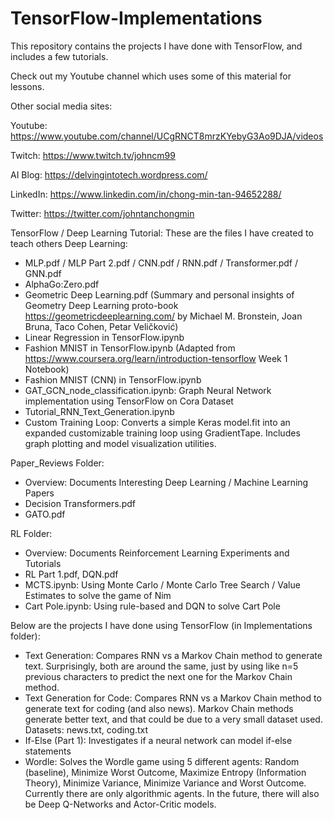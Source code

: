 # TensorFlow-Implementations

This repository contains the projects I have done with TensorFlow, and includes a few tutorials.

Check out my Youtube channel which uses some of this material for lessons.

Other social media sites:

Youtube: https://www.youtube.com/channel/UCgRNCT8mrzKYebyG3Ao9DJA/videos

Twitch:  https://www.twitch.tv/johncm99 

AI Blog: https://delvingintotech.wordpress.com/

LinkedIn: https://www.linkedin.com/in/chong-min-tan-94652288/

Twitter: https://twitter.com/johntanchongmin

TensorFlow / Deep Learning Tutorial:
These are the files I have created to teach others Deep Learning:
- MLP.pdf / MLP Part 2.pdf / CNN.pdf / RNN.pdf / Transformer.pdf / GNN.pdf
- AlphaGo:Zero.pdf
- Geometric Deep Learning.pdf (Summary and personal insights of Geometry Deep Learning proto-book https://geometricdeeplearning.com/ by Michael M. Bronstein, Joan Bruna, Taco Cohen, Petar Veličković)
- Linear Regression in TensorFlow.ipynb
- Fashion MNIST in TensorFlow.ipynb (Adapted from https://www.coursera.org/learn/introduction-tensorflow Week 1 Notebook)
- Fashion MNIST (CNN) in TensorFlow.ipynb
- GAT_GCN_node_classification.ipynb: Graph Neural Network implementation using TensorFlow on Cora Dataset
- Tutorial_RNN_Text_Generation.ipynb
- Custom Training Loop: Converts a simple Keras model.fit into an expanded customizable training loop using GradientTape. Includes graph plotting and model visualization utilities. 

Paper_Reviews Folder:
- Overview: Documents Interesting Deep Learning / Machine Learning Papers
- Decision Transformers.pdf
- GATO.pdf

RL Folder:
- Overview: Documents Reinforcement Learning Experiments and Tutorials
- RL Part 1.pdf, DQN.pdf
- MCTS.ipynb: Using Monte Carlo / Monte Carlo Tree Search / Value Estimates to solve the game of Nim
- Cart Pole.ipynb: Using rule-based and DQN to solve Cart Pole

Below are the projects I have done using TensorFlow (in Implementations folder):
- Text Generation: Compares RNN vs a Markov Chain method to generate text. Surprisingly, both are around the same, just by using like n=5 previous characters to predict the next one for the Markov Chain method.
- Text Generation for Code: Compares RNN vs a Markov Chain method to generate text for coding (and also news). Markov Chain methods generate better text, and that could be due to a very small dataset used. Datasets: news.txt, coding.txt
- If-Else (Part 1): Investigates if a neural network can model if-else statements
- Wordle: Solves the Wordle game using 5 different agents: Random (baseline), Minimize Worst Outcome, Maximize Entropy (Information Theory), Minimize Variance, Minimize Variance and Worst Outcome. Currently there are only algorithmic agents. In the future, there will also be Deep Q-Networks and Actor-Critic models.

